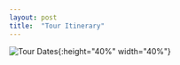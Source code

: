 ```yaml
---
layout: post
title:  "Tour Itinerary"
---
```

![Tour Dates](https://scontent.fhio2-2.fna.fbcdn.net/v/t39.30808-6/328546622_556336489855382_7990538199904998412_n.jpg?_nc_cat=110&ccb=1-7&_nc_sid=730e14&_nc_ohc=P3hr3MHtU2IAX_4c9cs&_nc_ht=scontent.fhio2-2.fna&oh=00_AfAzfBuiS5WmKI64Aw8ZR136MKPP8cfMTGSGWFXd_36jDg&oe=63E74788){:height="40%" width="40%"}